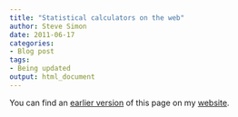 ```yaml
---
title: "Statistical calculators on the web"
author: Steve Simon
date: 2011-06-17
categories:
- Blog post
tags:
- Being updated
output: html_document
---
```


You can find an [earlier version][sim1] of this page on my [website][sim2].

[sim1]: http://www.pmean.com/11/OnlineCalculators.html
[sim2]: http://www.pmean.com
